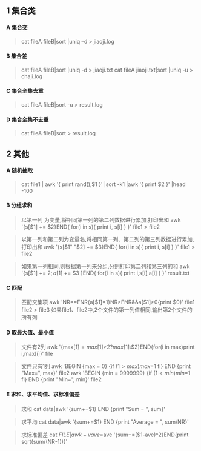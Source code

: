 ## 1 集合类

#### A 集合交

>cat fileA fileB|sort |uniq –d > jiaoji.log

#### B 集合差

>cat fileA fileB|sort |uniq -d > jiaoji.txt
>cat fileA jiaoji.txt|sort |uniq -u > chaji.log

#### C 集合全集去重

>cat fileA fileB|sort -u > result.log

#### D 集合全集不去重

>cat fileA fileB|sort > result.log

## 2 其他

#### A 随机抽取

>cat file1 | awk '{ print rand(),$1 }' |sort -k1 |awk '{ print $2 }' |head -100

#### B 分组求和

>以第一列 为变量,将相同第一列的第二列数据进行累加,打印出和
>awk '{s[$1] += $2}END{ for(i in s){  print i, s[i] } }' file1 > file2
  
>以第一列和第二列为变量名,将相同第一列、第二列的第三列数据进行累加,打印出和
>awk '{s[$1" "$2] += $3}END{ for(i in s){  print i, s[i] } }'  file1 > file2
 
>如果第一列相同,则根据第一列来分组,分别打印第二列和第三列的和
>awk '{s[$1] += $2; a[$1] += $3 }END{ for(i in s){  print i,s[i],a[i] } }'  result.txt

#### C 匹配

>匹配交集项
>awk 'NR==FNR{a[$1]=1}NR>FNR&&a[$1]>0{print $0}'  file1 file2 > file3
>如果file1、file2中,2个文件的第一列值相同,输出第2个文件的所有列

#### D 取最大值、最小值

>文件有2列
>awk '{max[$1]=max[$1]>$2?max[$1]:$2}END{for(i in max)print i,max[i]}'  file
 
>文件只有1列
>awk 'BEGIN {max = 0} {if ($1>max) max=$1 fi} END {print "Max=", max}' file2
>awk 'BEGIN {min = 9999999} {if ($1<min) min=$1 fi} END {print "Min=", min}' file2

 

#### E 求和、求平均值、求标准偏差

>求和
>cat data|awk '{sum+=$1} END {print "Sum = ", sum}'

>求平均
>cat data|awk '{sum+=$1} END {print "Average = ", sum/NR}'

>求标准偏差
>cat $FILE | awk -v ave=$ave '{sum+=($1-ave)^2}END{print sqrt(sum/(NR-1))}'

 
